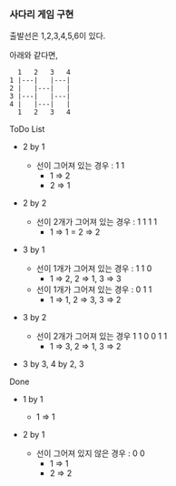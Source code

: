 ### 사다리 게임 구현

출발선은 1,2,3,4,5,6이 있다.

아래와 같다면,
```
  1   2   3   4
1 |---|   |---|
2 |   |---|   |
3 |---|   |---|
4 |   |---|   |
  1   2   3   4
```

ToDo List  
- 2 by 1
  - 선이 그어져 있는 경우 : 1 1
    - 1 => 2
    - 2 => 1
    
- 2 by 2
  - 선이 2개가 그어져 있는 경우 : 
    1 1
    1 1
    - 1 => 1
    = 2 => 2
  
- 3 by 1
  - 선이 1개가 그어져 있는 경우 : 1 1 0
    - 1 => 2, 2 => 1, 3 => 3
  - 선이 1개가 그어져 있는 경우 : 0 1 1
    - 1 => 1, 2 => 3, 3 => 2

- 3 by 2
  - 선이 2개가 그어져 있는 경우
    1 1 0
    0 1 1
    - 1 => 3, 2 => 1, 3 => 2

- 3 by 3, 4 by 2, 3

Done
- 1 by 1
  - 1 => 1
  
- 2 by 1
  - 선이 그어져 있지 않은 경우 : 0 0
    - 1 => 1
    - 2 => 2